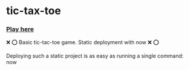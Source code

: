 # tic-tax-toe 



### [Play here](tic-tax-toe-orfsbqjdkx.now.sh)


❌ ⭕️  Basic tic-tac-toe game. Static deployment with now ❌ ⭕️

Deploying such a static project is as easy as running a single command: now

